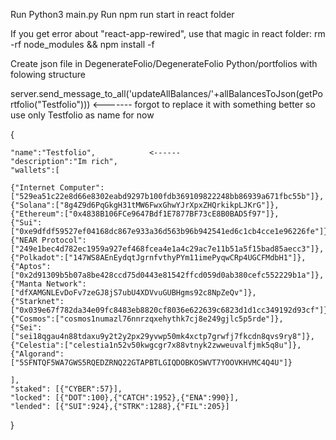 Run Python3 main.py
Run npm run start in react folder


If you get error about "react-app-rewired", use that magic in react folder:
rm -rf node_modules && npm install -f

Create json file in DegenerateFolio/DegenerateFolio Python/portfolios with folowing structure





 server.send_message_to_all('updateAllBalances/'+allBalancesToJson(getPortfolio("Testfolio")))        <-------
 forgot to replace it with something better so use only Testfolio as name for now 

{

    "name":"Testfolio",            <------
    "description":"Im rich",
    "wallets":[

    {"Internet Computer":["529ea51c22e8d66e8302eabd9297b100fdb369109822248bb86939a671fbc55b"]},
    {"Solana":["8g4Z9d6PqGkgH31tMW6FwxGhwYJrXpxZHQrkikpLJKrG"]},
    {"Ethereum":["0x4838B106FCe9647Bdf1E7877BF73cE8B0BAD5f97"]},
    {"Sui":["0xe9dfdf59527ef04168dc867e933a36d563b96b942541ed6c1cb4cce1e96226fe"]},
    {"NEAR Protocol":["249e1bec4d782ec1959a927ef468fcea4e1a4c29ac7e11b51a5f15bad85aecc3"]},
    {"Polkadot":["147WS8AEnEydqtJgrnfvthyPYm11imePyqwCRp4UGCFMdbH1"]},
    {"Aptos":["0x2d91309b5b07a8be428ccd75d0443e81542ffcd059d0ab380cefc552229b1a"]},
    {"Manta Network":["dfXAMGNLEvDoFv7zeGJ8jS7ubU4XDVvuGUBHgms92c8NpZeQv"]},
    {"Starknet":["0x039e67f782da34e09fc8483eb8820cf8036e622639c6823d1d1cc349192d93cf"]},
    {"Cosmos":["cosmos1numazl76nnrzqxehythk7cj8e249gjlc5p5rde"]},
    {"Sei":["sei18qgau4n88tdaxu9y2t2y2px29yvwp50mk4xctp7grwfj7fkcdn8qvs9ry8"]},
    {"Celestia":["celestia1n52v50kwgcgr7x88vtnyk2zwweuvalfjmk5q8u"]},
    {"Algorand":["5SFNTQF5WA7GWS5RQEDZRNQ22GTAPBTLGIQDOBKOSWVT7YOOVKHVMC4Q4U"]}

    ],
    "staked": [{"CYBER":57}],
    "locked": [{"DOT":100},{"CATCH":1952},{"ENA":990}],
    "lended": [{"SUI":924},{"STRK":1288},{"FIL":205}]
}



